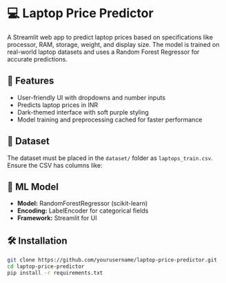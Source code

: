 # 💻 Laptop Price Predictor

A Streamlit web app to predict laptop prices based on specifications like processor, RAM, storage, weight, and display size. The model is trained on real-world laptop datasets and uses a Random Forest Regressor for accurate predictions.

## 🚀 Features

- User-friendly UI with dropdowns and number inputs
- Predicts laptop prices in INR
- Dark-themed interface with soft purple styling
- Model training and preprocessing cached for faster performance

## 📁 Dataset

The dataset must be placed in the `dataset/` folder as `laptops_train.csv`.  
Ensure the CSV has columns like:

## 🧠 ML Model

- **Model:** RandomForestRegressor (scikit-learn)
- **Encoding:** LabelEncoder for categorical fields
- **Framework:** Streamlit for UI

## 🛠️ Installation

```bash
git clone https://github.com/yourusername/laptop-price-predictor.git
cd laptop-price-predictor
pip install -r requirements.txt
